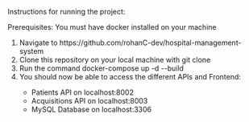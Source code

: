 Instructions for running the project:

Prerequisites: You must have docker installed on your machine
<ol>
  <li>Navigate to https://github.com/rohanC-dev/hospital-management-system</li>
  <li>Clone this repository on your local machine with git clone</li>
  <li>Run the command  docker-compose up -d --build </li>
  <li>You should now be able to access the different APIs and Frontend:</li>
  <ul>
    <li>Patients API on localhost:8002</li>
    <li>Acquisitions API on localhost:8003</li>
    <li>MySQL Database on localhost:3306</li>
  </ul>
</ol>

